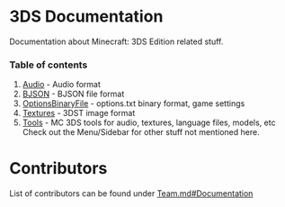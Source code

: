 # 3DS Documentation
Documentation about Minecraft: 3DS Edition related stuff.

### Table of contents
1. [Audio](./Audio/FSB_COMBINEDAUDIO.MD) - Audio format
2. [BJSON](./BJSON/BJSON_DOC.md) - BJSON file format
3. [OptionsBinaryFile](./OptionsBinaryFile/OPTIONS_DOC.md) - options.txt binary format, game settings
4. [Textures](./Textures/3DST_DOC.md) - 3DST image format
5. [Tools](./Tools/TOOL_DOC.md) - MC 3DS tools for audio, textures, language files, models, etc
Check out the Menu/Sidebar for other stuff not mentioned here.

# Contributors
List of contributors can be found under [Team.md#Documentation](/Team.md#Documentation)
